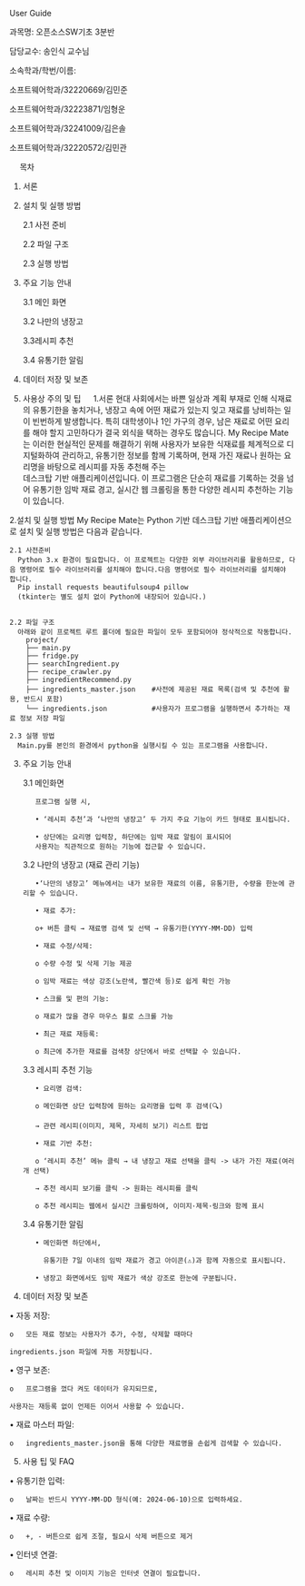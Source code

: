 User Guide






과목명: 오픈소스SW기초 3분반

담당교수: 송인식 교수님

소속학과/학번/이름: 

소프트웨어학과/32220669/김민준

소프트웨어학과/32223871/임형운

소프트웨어학과/32241009/김은솔

소프트웨어학과/32220572/김민관

 
목차
1. 서론
2. 설치 및 실행 방법


      2.1 사전 준비

      2.2 파일 구조

      2.3 실행 방법

3. 주요 기능 안내
   
      3.1 메인 화면

      3.2 나만의 냉장고

      3.3레시피 추천

      3.4 유통기한 알림

4. 데이터 저장 및 보존
5. 사용상 주의 및 팁
 
1.서론
  현대 사회에서는 바쁜 일상과 계획 부재로 인해 식재료의 유통기한을 놓치거나,
  냉장고 속에 어떤 재료가 있는지 잊고 재료를 낭비하는 일이 빈번하게 발생합니다.
  특히 대학생이나 1인 가구의 경우, 남은 재료로 어떤 요리를 해야 할지 고민하다가
  결국 외식을 택하는 경우도 많습니다.
  My Recipe Mate는 이러한 현실적인 문제를 해결하기 위해
  사용자가 보유한 식재료를 체계적으로 디지털화하여 관리하고,
  유통기한 정보를 함께 기록하며,
  현재 가진 재료나 원하는 요리명을 바탕으로 레시피를 자동 추천해 주는  
  데스크탑 기반 애플리케이션입니다.
  이 프로그램은 단순히 재료를 기록하는 것을 넘어
  유통기한 임박 재료 경고,
  실시간 웹 크롤링을 통한 다양한 레시피 추천하는 기능이 있습니다.

2.설치 및 실행 방법
  My Recipe Mate는 Python 기반 데스크탑 기반 애플리케이션으로 설치 및 실행 방법은 다음과 같습니다.
  
    2.1 사전준비
      Python 3.x 환경이 필요합니다. 이 프로젝트는 다양한 외부 라이브러리를 활용하므로, 다음 명령어로 필수 라이브러리를 설치해야 합니다.다음 명령어로 필수 라이브러리를 설치해야       합니다.
      Pip install requests beautifulsoup4 pillow
      (tkinter는 별도 설치 없이 Python에 내장되어 있습니다.)


    2.2 파일 구조
      아래와 같이 프로젝트 루트 폴더에 필요한 파일이 모두 포함되어야 정삭적으로 작동합니다. 
        project/
        ├── main.py
        ├── fridge.py
        ├── searchIngredient.py
        ├── recipe_crawler.py
        ├── ingredientRecommend.py
        ├── ingredients_master.json    #사전에 제공된 재료 목록(검색 및 추천에 활용, 반드시 포함)
        └── ingredients.json           #사용자가 프로그램을 실행하면서 추가하는 재료 정보 저장 파일
        
    2.3 실행 방법
      Main.py를 본인의 환경에서 python을 실행시킬 수 있는 프로그램을 사용합니다.

3. 주요 기능 안내
   
      3.1 메인화면
   
          프로그램 실행 시,
   
          •	‘레시피 추천’과 ‘나만의 냉장고’ 두 가지 주요 기능이 카드 형태로 표시됩니다.
   
          •	상단에는 요리명 입력창, 하단에는 임박 재료 알림이 표시되어
          사용자는 직관적으로 원하는 기능에 접근할 수 있습니다.
   
      3.2 나만의 냉장고 (재료 관리 기능)
   
          •‘나만의 냉장고’ 메뉴에서는 내가 보유한 재료의 이름, 유통기한, 수량을 한눈에 관리할 수 있습니다.
   
          •	재료 추가:
   
          o+ 버튼 클릭 → 재료명 검색 및 선택 → 유통기한(YYYY-MM-DD) 입력
   
          •	재료 수정/삭제:
   
          o	수량 수정 및 삭제 기능 제공
   
          o	임박 재료는 색상 강조(노란색, 빨간색 등)로 쉽게 확인 가능
   
          •	스크롤 및 편의 기능:
   
          o	재료가 많을 경우 마우스 휠로 스크롤 가능
   
          •	최근 재료 재등록:
   
          o	최근에 추가한 재료를 검색창 상단에서 바로 선택할 수 있습니다.

      3.3 레시피 추천 기능
   
          •	요리명 검색:
   
          o	메인화면 상단 입력창에 원하는 요리명을 입력 후 검색(🔍)
   
          → 관련 레시피(이미지, 제목, 자세히 보기) 리스트 팝업
   
          •	재료 기반 추천:
   
          o	‘레시피 추천’ 메뉴 클릭 → 내 냉장고 재료 선택을 클릭 -> 내가 가진 재료(여러 개 선택)
   
          → 추천 레시피 보기를 클릭 -> 원화는 레시피를 클릭
   
          o	추천 레시피는 웹에서 실시간 크롤링하여, 이미지·제목·링크와 함께 표시
      
      3.4 유통기한 알림
   
          •	메인화면 하단에서,
   
            유통기한 7일 이내의 임박 재료가 경고 아이콘(⚠️)과 함께 자동으로 표시됩니다.
   
          •	냉장고 화면에서도 임박 재료가 색상 강조로 한눈에 구분됩니다.

5. 데이터 저장 및 보존

  •	자동 저장:
  
    o	모든 재료 정보는 사용자가 추가, 수정, 삭제할 때마다
    
    ingredients.json 파일에 자동 저장됩니다.
   
  •	영구 보존:
  
    o	프로그램을 껐다 켜도 데이터가 유지되므로,
    
    사용자는 재등록 없이 언제든 이어서 사용할 수 있습니다.
    
  •	재료 마스터 파일:
  
    o	ingredients_master.json을 통해 다양한 재료명을 손쉽게 검색할 수 있습니다.



5. 사용 팁 및 FAQ
   
  •	유통기한 입력:
  
    o	날짜는 반드시 YYYY-MM-DD 형식(예: 2024-06-10)으로 입력하세요.
   
  •	재료 수량:
  
    o	+, - 버튼으로 쉽게 조절, 필요시 삭제 버튼으로 제거
    
  •	인터넷 연결:
  
    o	레시피 추천 및 이미지 기능은 인터넷 연결이 필요합니다.
